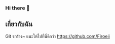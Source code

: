 ### Hi there 👋
## เกี่ยวกับฉัน
Git รกร้าง~
แนะให้ไปที่นี่ดีกว่า https://github.com/Firoeii
<!--
**nullxz/nullxz** is a ✨ _special_ ✨ repository because its `README.md` (this file) appears on your GitHub profile.

Here are some ideas to get you started:

- 🔭 I’m currently working on ...
- 🌱 I’m currently learning ...
- 👯 I’m looking to collaborate on ...
- 🤔 I’m looking for help with ...
- 💬 Ask me about ...
- 📫 How to reach me: ...
- 😄 Pronouns: ...
- ⚡ Fun fact: ...
-->
